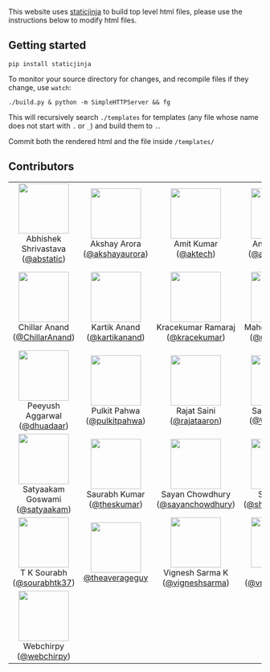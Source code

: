 This website uses [staticjinja](https://staticjinja.readthedocs.org/) to build top level html files, please use the instructions below to modify html files.

## Getting started

```
pip install staticjinja
```

To monitor your source directory for changes, and recompile files if they change, use `watch`:

```
./build.py & python -m SimpleHTTPServer && fg
```

This will recursively search `./templates` for templates (any file whose name does not start with `.` or `_`) and build them to `.`.

Commit both the rendered html and the file inside `/templates/`


## Contributors

<table>
  <tr>
    <td align=center><img width=100 src=https://avatars.githubusercontent.com/u/4429829?v=3><br>Abhishek Shrivastava (<a href=https://github.com/abstatic>@abstatic</a>)</td>
    <td align=center><img width=100 src=https://avatars.githubusercontent.com/u/788023?v=3><br>Akshay Arora (<a href=https://github.com/akshayaurora>@akshayaurora</a>)</td>
    <td align=center><img width=100 src=https://avatars.githubusercontent.com/u/5647941?v=3><br>Amit Kumar (<a href=https://github.com/aktech>@aktech</a>)</td>
    <td align=center><img width=100 src=https://avatars.githubusercontent.com/u/7876747?v=3><br>Ankur Gupta (<a href=https://github.com/ankur0493>@ankur0493</a>)</td>
    <td align=center><img width=100 src=https://avatars.githubusercontent.com/u/499894?v=3><br>Anuvrat Parashar (<a href=https://github.com/bhanuvrat>@bhanuvrat</a>)</td>
  </tr>
  <tr>
    <td align=center><img width=100 src=https://avatars.githubusercontent.com/u/4463796?v=3><br>Chillar Anand (<a href=https://github.com/ChillarAnand>@ChillarAnand</a>)</td>
    <td align=center><img width=100 src=https://avatars.githubusercontent.com/u/1916792?v=3><br>Kartik Anand (<a href=https://github.com/kartikanand>@kartikanand</a>)</td>
    <td align=center><img width=100 src=https://avatars.githubusercontent.com/u/311929?v=3><br>Kracekumar Ramaraj (<a href=https://github.com/kracekumar>@kracekumar</a>)</td>
    <td align=center><img width=100 src=https://avatars.githubusercontent.com/u/12096062?v=3><br>Mahendra Yadav (<a href=https://github.com/userimack>@userimack</a>)</td>
    <td align=center><img width=100 src=https://avatars.githubusercontent.com/u/6227966?v=3><br>Mayank Shekhar (<a href=https://github.com/mayank-shekhar>@mayank-shekhar</a>)</td>
  </tr>
  <tr>
    <td align=center><img width=100 src=https://avatars.githubusercontent.com/u/14878279?v=3><br>Peeyush Aggarwal (<a href=https://github.com/dhuadaar>@dhuadaar</a>)</td>
    <td align=center><img width=100 src=https://avatars.githubusercontent.com/u/1683123?v=3><br>Pulkit Pahwa (<a href=https://github.com/pulkitpahwa>@pulkitpahwa</a>)</td>
    <td align=center><img width=100 src=https://avatars.githubusercontent.com/u/7890954?v=3><br>Rajat Saini (<a href=https://github.com/rajataaron>@rajataaron</a>)</td>
    <td align=center><img width=100 src=https://avatars.githubusercontent.com/u/16765365?v=3><br>Sahil Joseph  (<a href=https://github.com/Warlord77>@Warlord77</a>)</td>
    <td align=center><img width=100 src=https://avatars.githubusercontent.com/u/8039608?v=3><br>Sanyam Khurana (<a href=https://github.com/CuriousLearner>@CuriousLearner</a>)</td>
  </tr>
  <tr>
    <td align=center><img width=100 src=https://avatars.githubusercontent.com/u/822770?v=3><br>Satyaakam Goswami (<a href=https://github.com/satyaakam>@satyaakam</a>)</td>
    <td align=center><img width=100 src=https://avatars.githubusercontent.com/u/236356?v=3><br>Saurabh Kumar (<a href=https://github.com/theskumar>@theskumar</a>)</td>
    <td align=center><img width=100 src=https://avatars.githubusercontent.com/u/500628?v=3><br>Sayan Chowdhury (<a href=https://github.com/sayanchowdhury>@sayanchowdhury</a>)</td>
    <td align=center><img width=100 src=https://avatars.githubusercontent.com/u/14360409?v=3><br>Shubham (<a href=https://github.com/shubhams2m>@shubhams2m</a>)</td>
    <td align=center><img width=100 src=https://avatars.githubusercontent.com/u/12209387?v=3><br>shyam saini (<a href=https://github.com/mysticTot>@mysticTot</a>)</td>
  </tr>
  <tr>
    <td align=center><img width=100 src=https://avatars.githubusercontent.com/u/8580742?v=3><br>T K Sourabh (<a href=https://github.com/sourabhtk37>@sourabhtk37</a>)</td>
    <td align=center><img width=100 src=https://avatars.githubusercontent.com/u/9817962?v=3><br><a href=https://github.com/theaverageguy>@theaverageguy</a></td>
    <td align=center><img width=100 src=https://avatars.githubusercontent.com/u/889999?v=3><br>Vignesh Sarma K (<a href=https://github.com/vigneshsarma>@vigneshsarma</a>)</td>
    <td align=center><img width=100 src=https://avatars.githubusercontent.com/u/316253?v=3><br>Vijay (<a href=https://github.com/vnbang2003>@vnbang2003</a>)</td>
    <td align=center><img width=100 src=https://avatars.githubusercontent.com/u/5318237?v=3><br>Vikalp Jain (<a href=https://github.com/vikalpj>@vikalpj</a>)</td>
  </tr>
  <tr>
    <td align=center><img width=100 src=https://avatars.githubusercontent.com/u/10653978?v=3><br>Webchirpy (<a href=https://github.com/webchirpy>@webchirpy</a>)</td>
  </tr>
</table>


